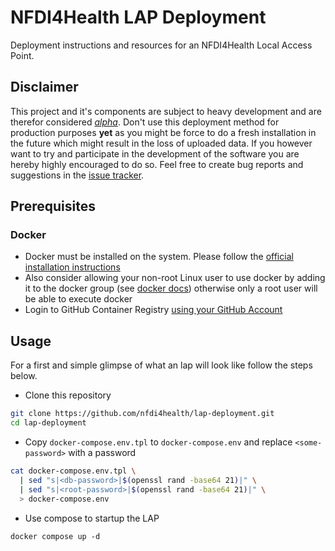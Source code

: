 # NFDI4Health LAP Deployment

Deployment instructions and resources for an NFDI4Health Local Access Point.


## Disclaimer

This project and it's components are subject to heavy development and are therefor considered *[alpha][wiki-alpha]*. 
Don't use this deployment method for production purposes **yet** as you might be force to do a fresh installation in 
the future which might result in the loss of uploaded data. If you however want to try and participate in the 
development of the software you are hereby highly encouraged to do so. Feel free to create bug reports and suggestions 
in the [issue tracker][project-issues]. 


## Prerequisites

### Docker

* Docker must be installed on the system. Please follow the [official installation instructions][docker-install]
* Also consider allowing your non-root Linux user to use docker by adding it to the docker group
  (see [docker docs][docker-ugroup]) otherwise only a root user will be able to execute docker
* Login to GitHub Container Registry [using your GitHub Account][ghcr-auth] 


## Usage

For a first and simple glimpse of what an lap will look like follow the steps below.

* Clone this repository

```bash
git clone https://github.com/nfdi4health/lap-deployment.git
cd lap-deployment
```

* Copy `docker-compose.env.tpl` to `docker-compose.env` and replace `<some-password>` with a password

```bash
cat docker-compose.env.tpl \
  | sed "s|<db-password>|$(openssl rand -base64 21)|" \
  | sed "s|<root-password>|$(openssl rand -base64 21)|" \
  > docker-compose.env
```

* Use compose to startup the LAP

```
docker compose up -d
```

[wiki-alpha]: https://en.wikipedia.org/wiki/Software_release_life_cycle#Alpha
[project-issues]: https://github.com/nfdi4health/lap-deployment/issues
[docker-install]: https://docs.docker.com/get-docker/
[docker-ugroup]: https://docs.docker.com/engine/install/linux-postinstall/#manage-docker-as-a-non-root-user
[ghcr-auth]: https://docs.github.com/en/packages/working-with-a-github-packages-registry/working-with-the-container-registry#authenticating-to-the-container-registry
